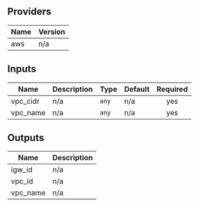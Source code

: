 ## Providers

| Name | Version |
|------|---------|
| aws | n/a |

## Inputs

| Name | Description | Type | Default | Required |
|------|-------------|------|---------|:-----:|
| vpc\_cidr | n/a | `any` | n/a | yes |
| vpc\_name | n/a | `any` | n/a | yes |

## Outputs

| Name | Description |
|------|-------------|
| igw\_id | n/a |
| vpc\_id | n/a |
| vpc\_name | n/a |

